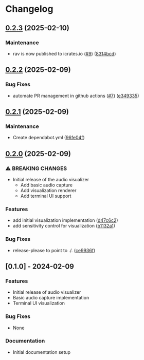 # Changelog

## [0.2.3](https://github.com/i-am-logger/rav/compare/rav-v0.2.2...rav-v0.2.3) (2025-02-10)


### Maintenance

* rav is now published to icrates.io ([#9](https://github.com/i-am-logger/rav/issues/9)) ([8314bcd](https://github.com/i-am-logger/rav/commit/8314bcd2cfca65f84727db8055e9d0a12e11e43c))

## [0.2.2](https://github.com/i-am-logger/rav/compare/rav-v0.2.1...rav-v0.2.2) (2025-02-09)


### Bug Fixes

* automate PR management in github actions ([#7](https://github.com/i-am-logger/rav/issues/7)) ([e349335](https://github.com/i-am-logger/rav/commit/e349335a6d0da0a3afb2dc4f0c1c445dab887657))

## [0.2.1](https://github.com/i-am-logger/rav/compare/rav-v0.2.0...rav-v0.2.1) (2025-02-09)


### Maintenance

* Create dependabot.yml ([96fe04f](https://github.com/i-am-logger/rav/commit/96fe04f45de00319c8a4b50053259bd3f8a327ea))

## [0.2.0](https://github.com/i-am-logger/rav/compare/rav-v0.1.0...rav-v0.2.0) (2025-02-09)


### ⚠ BREAKING CHANGES

* Initial release of the audio visualizer
    - Add basic audio capture
    - Add visualization renderer
    - Add terminal UI support

### Features

* add initial visualization implementation ([d47c6c2](https://github.com/i-am-logger/rav/commit/d47c6c270bcdd099e66a7f8f3a4f8ada1faea9c2))
* add sensitivity control for visualization ([b1132a1](https://github.com/i-am-logger/rav/commit/b1132a119d962753328892bb6a66d76ce905d264))


### Bug Fixes

* release-please to point to ./. ([ce9936f](https://github.com/i-am-logger/rav/commit/ce9936ff1aefbc613f50bfa00f8f01a36c1c528b))

## [0.1.0] - 2024-02-09

### Features
* Initial release of audio visualizer
* Basic audio capture implementation
* Terminal UI visualization

### Bug Fixes
* None

### Documentation
* Initial documentation setup
